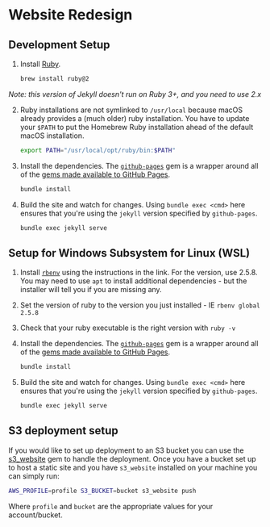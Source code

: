 # Website Redesign

## Development Setup

1. Install [Ruby][ruby].

    ```bash
    brew install ruby@2
    ```
_Note: this version of Jekyll doesn't run on Ruby 3+, and you need to use 2.x_

2. Ruby installations are not symlinked to `/usr/local` because macOS already provides a (much older) ruby installation. You have to update your `$PATH` to put the Homebrew Ruby installation ahead of the default macOS installation.

    ```bash
    export PATH="/usr/local/opt/ruby/bin:$PATH"
    ```

3. Install the dependencies. The [`github-pages`][ghp] gem is a wrapper around all of the [gems made available to GitHub Pages][ghp-gems].

    ```bash
    bundle install
    ```

4. Build the site and watch for changes. Using `bundle exec <cmd>` here ensures that you're using the `jekyll` version specified by `github-pages`.

    ```bash
    bundle exec jekyll serve
    ```

[ruby]: https://www.ruby-lang.org/en/
[ghp]: https://rubygems.org/gems/github-pages
[ghp-gems]: https://pages.github.com/versions/

## Setup for Windows Subsystem for Linux (WSL)

1. Install [`rbenv`][rbenv] using the instructions in the link.  For the version, use 2.5.8.  You may need to use `apt`
to install additional dependencies - but the installer will tell you if you are missing any.

1.  Set the version of ruby to the version you just installed - IE `rbenv global 2.5.8`

1. Check that your ruby executable is the right version with `ruby -v`

1. Install the dependencies. The [`github-pages`][ghp] gem is a wrapper around all of the [gems made available to GitHub Pages][ghp-gems].

    ```bash
    bundle install
    ```

1. Build the site and watch for changes. Using `bundle exec <cmd>` here ensures that you're using the `jekyll` version specified by `github-pages`.

    ```bash
    bundle exec jekyll serve
    ```

[rbenv]: https://gorails.com/setup/ubuntu/16.04#ruby-rbenv

## S3 deployment setup

If you would like to set up deployment to an S3 bucket you can use the [s3_website](https://github.com/laurilehmijoki/s3_website) gem to handle the deployment. Once you have a bucket set up to host a static site and you have `s3_website` installed on your machine you can simply run:

```bash
AWS_PROFILE=profile S3_BUCKET=bucket s3_website push
```

Where `profile` and `bucket` are the appropriate values for your account/bucket.
